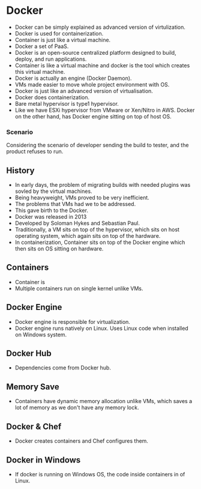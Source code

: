 # Docker
- Docker can be simply explained as advanced version of virtulization.
- Docker is used for containerization.
- Container is just like a virtual machine.
- Docker a set of PaaS.
- Docker is an open-source centralized platform designed to build, deploy, and run applications.
- Container is like a virtual machine and docker is the tool which creates this virtual machine.
- Docker is actually an engine (Docker Daemon).
- VMs made easier to move whole project environment with OS.
- Docker is just like an advanced version of virtualisation.
- Docker does containerization. 
- Bare metal hypervisor is type1 hypervisor.
- Like we have ESXi hypervisor from VMware or Xen/Nitro in AWS. Docker on the other hand, has Docker engine sitting on top of host OS.



### Scenario
Considering the scenario of developer sending the build to tester, and the product refuses to run.

## History

- In early days, the problem of migrating builds with needed plugins was sovled by the virtual machines.
- Being heavyweight, VMs proved to be very inefficient.
- The problems that VMs had we to be addressed.
- This gave birth to the Docker.
- Docker was released in 2013
- Developed by Soloman Hykes and Sebastian Paul.
- Traditionally, a VM sits on top of the hypervisor, which sits on host operating system, which again sits on top of the hardware.
- In containerization, Container sits on top of the Docker engine which then sits on OS sitting on hardware.

## Containers
- Container is 
- Multiple containers run on single kernel unlike VMs. 

## Docker Engine
- Docker engine is responsible for virtualization.
- Docker engine runs natively on Linux. Uses Linux code when installed on Windows system.

## Docker Hub
- Dependencies come from Docker hub.

## Memory Save
- Containers have dynamic memory allocation unlike VMs, which saves a lot of memory as we don't have any memory lock.

## Docker & Chef
- Docker creates containers and Chef configures them.

## Docker in Windows
- If docker is running on Windows OS, the code inside containers in of Linux.